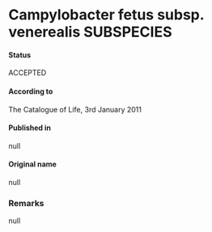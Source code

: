 Campylobacter fetus subsp. venerealis SUBSPECIES
=======

#### Status
ACCEPTED

#### According to
The Catalogue of Life, 3rd January 2011

#### Published in
null

#### Original name
null

### Remarks
null